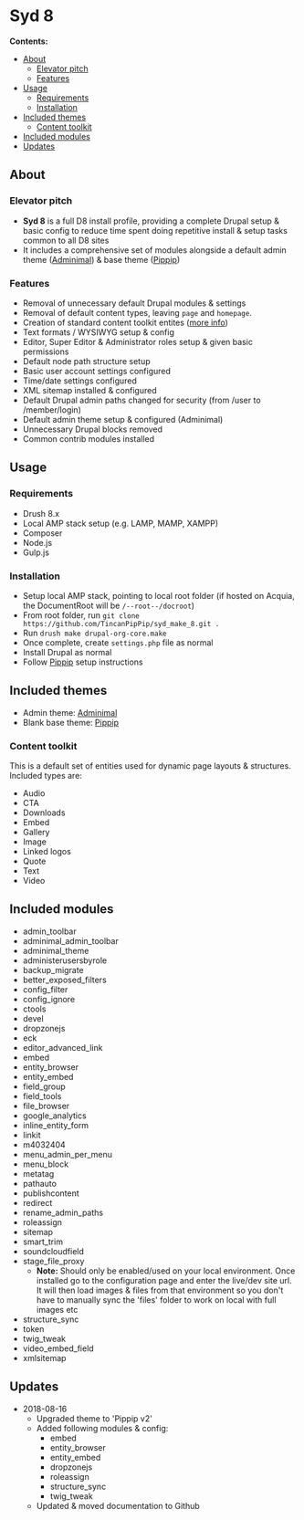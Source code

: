 # Syd 8

**Contents:**

- [About](#about)
  - [Elevator pitch](#elevator-pitch)
  - [Features](#features)
- [Usage](#usage)
  - [Requirements](#requirements)
  - [Installation](#installation)
- [Included themes](#included-themes)
  - [Content toolkit](#content-toolkit)
- [Included modules](#included-modules)
- [Updates](#updates)

## About

### Elevator pitch

- **Syd 8** is a full D8 install profile, providing a complete Drupal setup & basic config to reduce time spent doing repetitive install & setup tasks common to all D8 sites
- It includes a comprehensive set of modules alongside a default admin theme ([Adminimal](https://www.drupal.org/project/adminimal_theme)) & base theme ([Pippip](https://github.com/TincanPipPip/Pippip-v2))

### Features

- Removal of unnecessary default Drupal modules & settings
- Removal of default content types, leaving `page` and `homepage`.
- Creation of standard content toolkit entites ([more info](#content-toolkit))
- Text formats / WYSIWYG setup & config
- Editor, Super Editor & Administrator roles setup & given basic permissions
- Default node path structure setup
- Basic user account settings configured
- Time/date settings configured
- XML sitemap installed & configured
- Default Drupal admin paths changed for security (from /user to /member/login)
- Default admin theme setup & configured (Adminimal)
- Unnecessary Drupal blocks removed
- Common contrib modules installed

## Usage

### Requirements

- Drush 8.x
- Local AMP stack setup (e.g. LAMP, MAMP, XAMPP)
- Composer
- Node.js
- Gulp.js

### Installation

- Setup local AMP stack, pointing to local root folder (if hosted on Acquia, the DocumentRoot will be `/--root--/docroot`)
- From root folder, run `git clone https://github.com/TincanPipPip/syd_make_8.git .`
- Run `drush make drupal-org-core.make`
- Once complete, create `settings.php` file as normal
- Install Drupal as normal
- Follow [Pippip](https://github.com/TincanPipPip/Pippip-v2#setup) setup instructions

## Included themes

- Admin theme: [Adminimal](https://www.drupal.org/project/adminimal_theme)
- Blank base theme: [Pippip](https://github.com/TincanPipPip/Pippip-v2)

### Content toolkit

This is a default set of entities used for dynamic page layouts & structures. Included types are:

- Audio
- CTA
- Downloads
- Embed
- Gallery
- Image
- Linked logos
- Quote
- Text
- Video

## Included modules

- admin_toolbar
- adminimal_admin_toolbar
- adminimal_theme
- administerusersbyrole
- backup_migrate
- better_exposed_filters
- config_filter
- config_ignore
- ctools
- devel
- dropzonejs
- eck
- editor_advanced_link
- embed
- entity_browser
- entity_embed
- field_group
- field_tools
- file_browser
- google_analytics
- inline_entity_form
- linkit
- m4032404
- menu_admin_per_menu
- menu_block
- metatag
- pathauto
- publishcontent
- redirect
- rename_admin_paths
- roleassign
- sitemap
- smart_trim
- soundcloudfield
- stage_file_proxy
  - **Note:** Should only be enabled/used on your local environment. Once installed go to the configuration page and enter the live/dev site url. It will then load images & files from that environment so you don&#39;t have to manually sync the &#39;files&#39; folder to work on local with full images etc
- structure_sync
- token
- twig_tweak
- video_embed_field
- xmlsitemap

## Updates

- 2018-08-16
  - Upgraded theme to 'Pippip v2'
  - Added following modules & config:
    - embed
    - entity_browser
    - entity_embed
    - dropzonejs
    - roleassign
    - structure_sync
    - twig_tweak
  - Updated & moved documentation to Github
